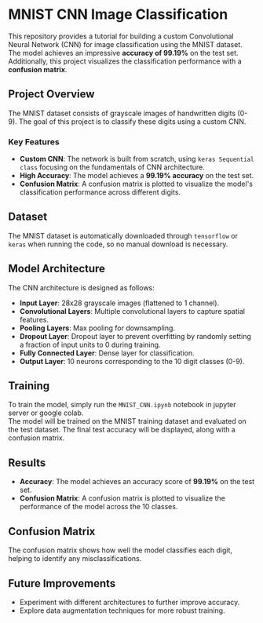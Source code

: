 # MNIST CNN Image Classification

This repository provides a tutorial for building a custom Convolutional Neural Network (CNN) for image classification using the MNIST dataset. The model achieves an impressive **accuracy of 99.19%** on the test set. Additionally, this project visualizes the classification performance with a **confusion matrix**.

## Project Overview

The MNIST dataset consists of grayscale images of handwritten digits (0-9). The goal of this project is to classify these digits using a custom CNN.

### Key Features
- **Custom CNN**: The network is built from scratch, using `keras Sequential class` focusing on the fundamentals of CNN architecture.
- **High Accuracy**: The model achieves a **99.19% accuracy** on the test set.
- **Confusion Matrix**: A confusion matrix is plotted to visualize the model's classification performance across different digits.

## Dataset

The MNIST dataset is automatically downloaded through `tensorflow` or `keras` when running the code, so no manual download is necessary.

## Model Architecture

The CNN architecture is designed as follows:

- **Input Layer**: 28x28 grayscale images (flattened to 1 channel).
- **Convolutional Layers**: Multiple convolutional layers to capture spatial features.
- **Pooling Layers**: Max pooling for downsampling.
- **Dropout Layer**: Dropout layer to prevent overfitting by randomly setting a fraction of input units to 0 during training.
- **Fully Connected Layer**: Dense layer for classification.
- **Output Layer**: 10 neurons corresponding to the 10 digit classes (0-9).

## Training

To train the model, simply run the `MNIST_CNN.ipynb` notebook in jupyter server or google colab.\
The model will be trained on the MNIST training dataset and evaluated on the test dataset. The final test accuracy will be displayed, along with a confusion matrix.

## Results

- **Accuracy**: The model achieves an accuracy score of **99.19%** on the test set.
- **Confusion Matrix**: A confusion matrix is plotted to visualize the performance of the model across the 10 classes.

## Confusion Matrix

The confusion matrix shows how well the model classifies each digit, helping to identify any misclassifications.

## Future Improvements

- Experiment with different architectures to further improve accuracy.
- Explore data augmentation techniques for more robust training.
